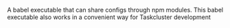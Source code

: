 A babel executable that can share configs through npm modules.  This babel
executable also works in a convenient way for Taskcluster development
